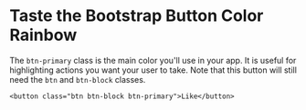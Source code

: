 # Taste the Bootstrap Button Color Rainbow
The `btn-primary` class is the main color you'll use in your app. It is useful for highlighting actions you want your user to take. Note that this button will still need the `btn` and `btn-block` classes.

`<button class="btn btn-block btn-primary">Like</button>`
